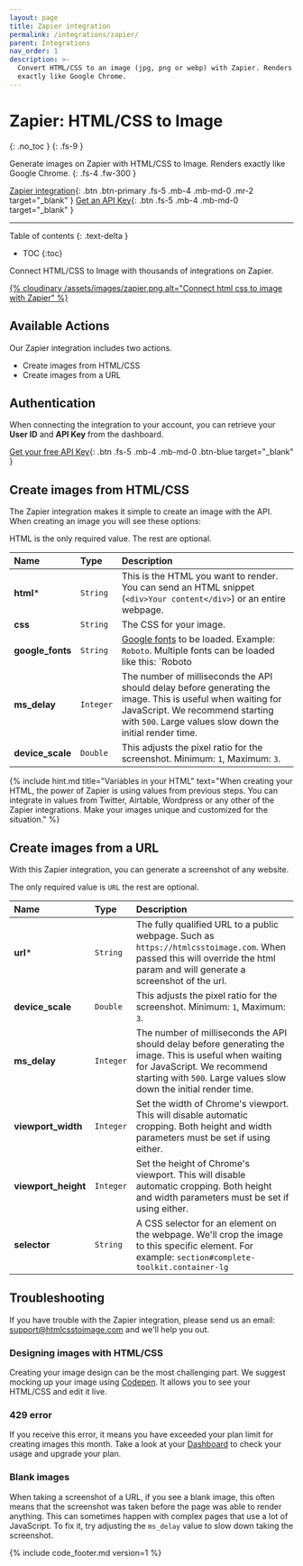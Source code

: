 ```yaml
---
layout: page
title: Zapier integration
permalink: /integrations/zapier/
parent: Integrations
nav_order: 1
description: >-
  Convert HTML/CSS to an image (jpg, png or webp) with Zapier. Renders images
  exactly like Google Chrome.
---
```

# Zapier: HTML/CSS to Image
{: .no_toc }
{: .fs-9 }

Generate images on Zapier with HTML/CSS to Image. Renders exactly like Google Chrome.
{: .fs-4 .fw-300 }

[Zapier integration](https://zapier.com/apps/htmlcss-to-image/integrations){: .btn .btn-primary .fs-5 .mb-4 .mb-md-0 .mr-2 target="_blank" }
[Get an API Key](https://htmlcsstoimage.com){: .btn .fs-5 .mb-4 .mb-md-0 target="_blank" }
<hr>

Table of contents
{: .text-delta }
- TOC
{:toc}

Connect HTML/CSS to Image with thousands of integrations on Zapier.

<a href="https://zapier.com/apps/htmlcss-to-image/integrations" target="_blank">
{% cloudinary /assets/images/zapier.png alt="Connect html css to image with Zapier" %}
</a>

## Available Actions

Our Zapier integration includes two actions.

- Create images from HTML/CSS
- Create images from a URL

## Authentication

When connecting the integration to your account, you can retrieve your **User ID** and **API Key** from the dashboard.


[Get your free API Key](https://htmlcsstoimage.com/dashboard){: .btn .fs-5 .mb-4 .mb-md-0 .btn-blue target="_blank" }

## Create images from HTML/CSS

The Zapier integration makes it simple to create an image with the API. When creating an image you will see these options:

HTML is the only required value. The rest are optional.

| Name        | Type          | Description |
|:-------------|:------------------|:------|
| **html**<span class="text-red-200">*</span>   | `String`  | This is the HTML you want to render. You can send an HTML snippet \(`<div>Your content</div>`\) or an entire webpage. |
| **css** | `String` | The CSS for your image. |
| **google_fonts**   | `String` | [Google fonts](/guides/using-google-fonts/) to be loaded. Example: `Roboto`. Multiple fonts can be loaded like this: `Roboto|Open Sans`  |
| **ms_delay**   | `Integer` | The number of milliseconds the API should delay before generating the image. This is useful when waiting for JavaScript. We recommend starting with `500`. Large values slow down the initial render time.|
| **device_scale**   | `Double` | This adjusts the pixel ratio for the screenshot. Minimum: `1`, Maximum: `3`. |

{% include hint.md title="Variables in your HTML" text="When creating your HTML, the power of Zapier is using values from previous steps. You can integrate in values from Twitter, Airtable, Wordpress or any other of the Zapier integrations. Make your images unique and customized for the situation." %}

## Create images from a URL
With this Zapier integration, you can generate a screenshot of any website.

The only required value is `URL` the rest are optional.


| Name        | Type          | Description |
|:-------------|:------------------|:------|
| **url**<span class="text-red-200">*</span>          | `String` | The fully qualified URL to a public webpage. Such as `https://htmlcsstoimage.com`. When passed this will override the html param and will generate a screenshot of the url. |
| **device_scale**   | `Double` | This adjusts the pixel ratio for the screenshot. Minimum: `1`, Maximum: `3`. |
| **ms_delay**   | `Integer` | The number of milliseconds the API should delay before generating the image. This is useful when waiting for JavaScript. We recommend starting with `500`. Large values slow down the initial render time.|
| **viewport_width**   | `Integer` | Set the width of Chrome's viewport. This will disable automatic cropping. Both height and width parameters must be set if using either. |
| **viewport_height**   | `Integer` | Set the height of Chrome's viewport. This will disable automatic cropping. Both height and width parameters must be set if using either. |
| **selector**  | `String` | A CSS selector for an element on the webpage. We'll crop the image to this specific element. For example: `section#complete-toolkit.container-lg` |

## Troubleshooting

If you have trouble with the Zapier integration, please send us an email: support@htmlcsstoimage.com and we'll help you out.

### Designing images with HTML/CSS
Creating your image design can be the most challenging part. We suggest mocking up your image using [Codepen](https://pen.new). It allows you to see your HTML/CSS and edit it live. 

### 429 error
If you receive this error, it means you have exceeded your plan limit for creating images this month. Take a look at your [Dashboard](https://htmlcsstoimage.com/dashboard) to check your usage and upgrade your plan.

### Blank images
When taking a screenshot of a URL, if you see a blank image, this often means that the screenshot was taken before the page was able to render anything. This can sometimes happen with complex pages that use a lot of JavaScript. To fix it, try adjusting the `ms_delay` value to slow down taking the screenshot.


{% include code_footer.md version=1 %}
